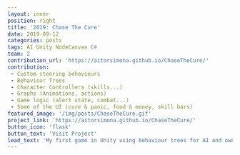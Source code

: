 ```yaml
---
layout: inner
position: right
title: '2019: Chase The Cure'
date: 2019-09-12
categories: posts
tags: AI Unity NodeCanvas C# 
team: 2
contribution_url: 'https://aitorsimona.github.io/ChaseTheCure/'
contribution:
 - Custom steering behaviours
 - Behaviour Trees
 - Character Controllers (skills...)
 - Graphs (Animations, actions)
 - Game logic (alert state, combat...)
 - Some of the UI (cure & panic, food & money, skill bars)
featured_image: '/img/posts/ChaseTheCure.gif'
project_link: 'https://aitorsimona.github.io/ChaseTheCure/'
button_icon: 'flask'
button_text: 'Visit Project'
lead_text: 'My first game in Unity using behaviour trees for AI and own Steering Behaviours'
---
```

